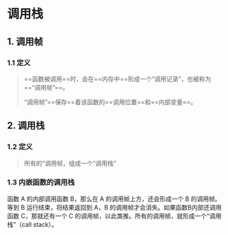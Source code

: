 # 调用栈

## 1. 调用帧

### 1.1 定义

> ==函数被调用==时，会在==内存中==形成一个“调用记录”，也被称为==“调用帧”==。
>
> “调用帧”==保存==着该函数的==调用位置==和==内部变量==。

## 2. 调用栈

### 1.2 定义

> 所有的“调用帧，组成一个“调用栈”

### 1.3 内嵌函数的调用栈

函数 A 的内部调用函数 B，那么在 A 的调用帧上方，还会形成一个 B 的调用帧。等到 B 运行结束，将结果返回到 A，B 的调用帧才会消失。如果函数B内部还调用函数 C，那就还有一个 C 的调用帧，以此类推。所有的调用帧，就形成一个“调用栈”（call stack）。